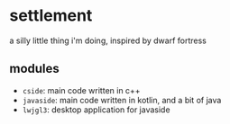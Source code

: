 # settlement

a silly little thing i'm doing, inspired by dwarf fortress

## modules

- `cside`: main code written in c++
- `javaside`: main code written in kotlin, and a bit of java
- `lwjgl3`: desktop application for javaside

